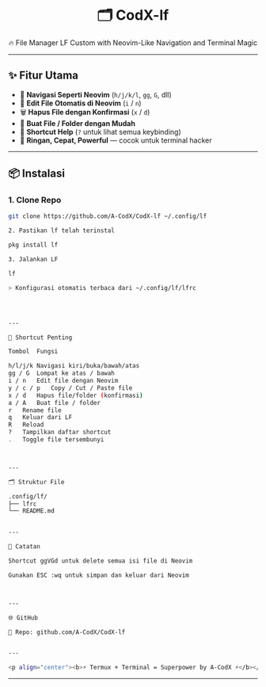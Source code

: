 <h1 align="center">🗂️ CodX-lf</h1>

<p align="center">
  🔥 File Manager LF Custom with Neovim-Like Navigation and Terminal Magic
</p>

---

## ✨ Fitur Utama

- 🧭 **Navigasi Seperti Neovim** (`h/j/k/l`, `gg`, `G`, dll)
- 📝 **Edit File Otomatis di Neovim** (`i` / `n`)
- 🗑️ **Hapus File dengan Konfirmasi** (`x` / `d`)
- 📁 **Buat File / Folder dengan Mudah**
- 📜 **Shortcut Help** (`?` untuk lihat semua keybinding)
- 🎯 **Ringan, Cepat, Powerful** — cocok untuk terminal hacker

---

## 📦 Instalasi

### 1. Clone Repo
```bash
git clone https://github.com/A-CodX/CodX-lf ~/.config/lf

2. Pastikan lf telah terinstal

pkg install lf

3. Jalankan LF

lf

> Konfigurasi otomatis terbaca dari ~/.config/lf/lfrc




---

🎯 Shortcut Penting

Tombol	Fungsi

h/l/j/k	Navigasi kiri/buka/bawah/atas
gg / G	Lompat ke atas / bawah
i / n	Edit file dengan Neovim
y / c / p	Copy / Cut / Paste file
x / d	Hapus file/folder (konfirmasi)
a / A	Buat file / folder
r	Rename file
q	Keluar dari LF
R	Reload
?	Tampilkan daftar shortcut
.	Toggle file tersembunyi



---

🗂️ Struktur File

.config/lf/
├── lfrc
└── README.md


---

📌 Catatan

Shortcut ggVGd untuk delete semua isi file di Neovim

Gunakan ESC :wq untuk simpan dan keluar dari Neovim



---

🌐 GitHub

🔗 Repo: github.com/A-CodX/CodX-lf


---

<p align="center"><b>⚡ Termux + Terminal = Superpower by A-CodX ⚡</b></p>
```
---

